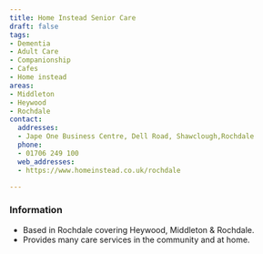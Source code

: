 ```yaml
---
title: Home Instead Senior Care
draft: false
tags:
- Dementia
- Adult Care
- Companionship
- Cafes
- Home instead
areas:
- Middleton
- Heywood
- Rochdale
contact:
  addresses:
  - Jape One Business Centre, Dell Road, Shawclough,Rochdale
  phone:
  - 01706 249 100
  web_addresses:
  - https://www.homeinstead.co.uk/rochdale

---
```


### Information
- Based in Rochdale covering Heywood, Middleton & Rochdale.
- Provides many care services in the community and at home.
